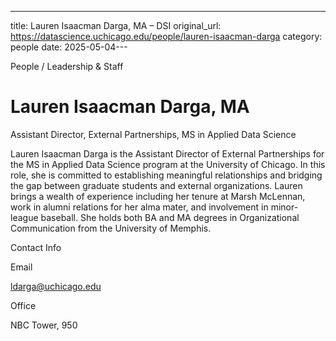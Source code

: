 ---
title: Lauren Isaacman Darga, MA – DSI
original_url: https://datascience.uchicago.edu/people/lauren-isaacman-darga
category: people
date: 2025-05-04---

People / Leadership & Staff

# Lauren Isaacman Darga, MA

Assistant Director, External Partnerships, MS in Applied Data Science

Lauren Isaacman Darga is the Assistant Director of External Partnerships for the MS in Applied Data Science program at the University of Chicago. In this role, she is committed to establishing meaningful relationships and bridging the gap between graduate students and external organizations. Lauren brings a wealth of experience including her tenure at Marsh McLennan, work in alumni relations for her alma mater, and involvement in minor-league baseball. She holds both BA and MA degrees in Organizational Communication from the University of Memphis.

Contact Info

Email

ldarga@uchicago.edu

Office

NBC Tower, 950
